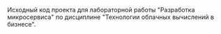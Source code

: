 Исходный код проекта для лабораторной работы "Разработка микросервиса" по дисциплине "Технологии облачных вычислений в бизнесе".